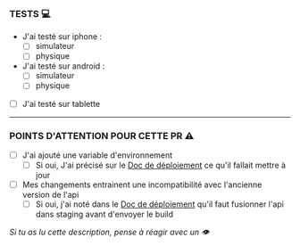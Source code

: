 ### TESTS  :computer:

- J'ai testé sur iphone : 
  - [ ] simulateur
  - [ ] physique
- J'ai testé sur android :
  - [ ] simulateur
  - [ ] physique
- [ ] J'ai testé sur tablette

---

### POINTS D'ATTENTION POUR CETTE PR  :warning:

- [ ] J'ai ajouté une variable d'environnement
  - [ ] Si oui, J'ai précisé sur le [Doc de déploiement](https://www.notion.so/D-ploiement-et-distribution-mobile-7d25b02c0de448e2af7100151401d7e2) ce qu'il fallait mettre à jour
- [ ] Mes changements entrainent une incompatibilité avec l'ancienne version de l'api
  - [ ] Si oui, j'ai noté dans le [Doc de déploiement](https://www.notion.so/D-ploiement-et-distribution-mobile-7d25b02c0de448e2af7100151401d7e2) qu'il faut fusionner l'api dans staging avant d'envoyer le build

_Si tu as lu cette description, pense à réagir avec un :eye:_
